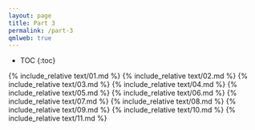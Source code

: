 ```yaml
---
layout: page
title: Part 3
permalink: /part-3
qmlweb: true
---
```


* TOC
{:toc}

{% include_relative text/01.md %}
{% include_relative text/02.md %}
{% include_relative text/03.md %}
{% include_relative text/04.md %}
{% include_relative text/05.md %}
{% include_relative text/06.md %}
{% include_relative text/07.md %}
{% include_relative text/08.md %}
{% include_relative text/09.md %}
{% include_relative text/10.md %}
{% include_relative text/11.md %}
